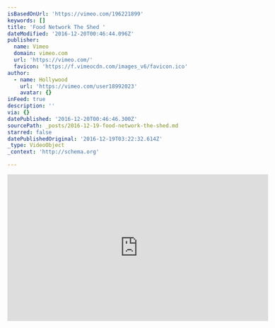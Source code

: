 ```yaml
---
isBasedOnUrl: 'https://vimeo.com/196221899'
keywords: []
title: 'Food Network The Shed '
dateModified: '2016-12-20T00:46:44.096Z'
publisher:
  name: Vimeo
  domain: vimeo.com
  url: 'https://vimeo.com/'
  favicon: 'https://f.vimeocdn.com/images_v6/favicon.ico'
author:
  - name: Hollywood
    url: 'https://vimeo.com/user18992023'
    avatar: {}
inFeed: true
description: ''
via: {}
datePublished: '2016-12-20T00:46:46.300Z'
sourcePath: _posts/2016-12-19-food-network-the-shed.md
starred: false
datePublishedOriginal: '2016-12-19T03:22:32.614Z'
_type: VideoObject
_context: 'http://schema.org'

---
```

<iframe src="https://cdn.embedly.com/widgets/media.html?src=https%3A%2F%2Fplayer.vimeo.com%2Fvideo%2F196221899&amp;url=https%3A%2F%2Fvimeo.com%2F196221899&amp;image=https%3A%2F%2Fi.vimeocdn.com%2Fvideo%2F608633333_295x166.jpg&amp;key=b7d04c9b404c499eba89ee7072e1c4f7&amp;type=text%2Fhtml&amp;schema=vimeo" width="590" height="332" scrolling="no" frameborder="0" allowfullscreen="" style=""></iframe>